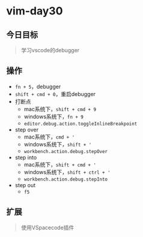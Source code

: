 # vim-day30
## 今日目标
> 学习vscode的debugger

## 操作
+ `fn + 5`，debugger
+ `shift + cmd + 0`，重启debugger
+ 打断点
  + mac系统下，`shift + cmd + 9`
  + windows系统下，`fn + 9`
  + `editor.debug.action.toggleInlineBreakpoint`
+ step over
  + mac系统下，`cmd + '`
  + windows系统下，`shift + '`
  + `workbench.action.debug.stepOver`
+ step into
  + mac系统下，`shift + cmd + '`
  + windows系统下，`shift + ctrl + '`
  + `workbench.action.debug.stepInto`
+ step out
  + `f5`

## 扩展
> 使用VSpacecode插件
